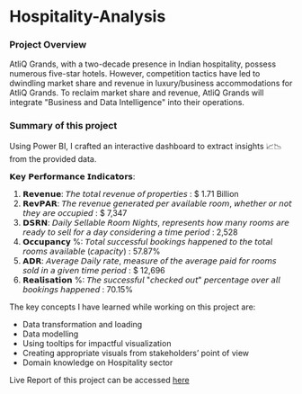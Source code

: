 # Hospitality-Analysis

### Project Overview
AtliQ Grands, with a two-decade presence in Indian hospitality, possess numerous five-star hotels. However, competition tactics have led to dwindling market share and revenue in luxury/business accommodations for AtliQ Grands. To reclaim market share and revenue, AtliQ Grands will integrate "Business and Data Intelligence" into their operations.

### Summary of this project
Using Power BI, I crafted an interactive dashboard to extract insights 📈📉 from the provided data. 

𝗞𝗲𝘆 𝗣𝗲𝗿𝗳𝗼𝗿𝗺𝗮𝗻𝗰𝗲 𝗜𝗻𝗱𝗶𝗰𝗮𝘁𝗼𝗿𝘀:
1. 𝗥𝗲𝘃𝗲𝗻𝘂𝗲: 𝘛𝘩𝘦 𝘵𝘰𝘵𝘢𝘭 𝘳𝘦𝘷𝘦𝘯𝘶𝘦 𝘰𝘧 𝘱𝘳𝘰𝘱𝘦𝘳𝘵𝘪𝘦𝘴 : $ 1.71 Billion
2. 𝗥𝗲𝘃𝗣𝗔𝗥: 𝘛𝘩𝘦 𝘳𝘦𝘷𝘦𝘯𝘶𝘦 𝘨𝘦𝘯𝘦𝘳𝘢𝘵𝘦𝘥 𝘱𝘦𝘳 𝘢𝘷𝘢𝘪𝘭𝘢𝘣𝘭𝘦 𝘳𝘰𝘰𝘮, 𝘸𝘩𝘦𝘵𝘩𝘦𝘳 𝘰𝘳 𝘯𝘰𝘵 𝘵𝘩𝘦𝘺 𝘢𝘳𝘦 𝘰𝘤𝘤𝘶𝘱𝘪𝘦𝘥 : $ 7,347
3. 𝗗𝗦𝗥𝗡: 𝘋𝘢𝘪𝘭𝘺 𝘚𝘦𝘭𝘭𝘢𝘣𝘭𝘦 𝘙𝘰𝘰𝘮 𝘕𝘪𝘨𝘩𝘵𝘴, 𝘳𝘦𝘱𝘳𝘦𝘴𝘦𝘯𝘵𝘴 𝘩𝘰𝘸 𝘮𝘢𝘯𝘺 𝘳𝘰𝘰𝘮𝘴 𝘢𝘳𝘦 𝘳𝘦𝘢𝘥𝘺 𝘵𝘰 𝘴𝘦𝘭𝘭 𝘧𝘰𝘳 𝘢 𝘥𝘢𝘺 𝘤𝘰𝘯𝘴𝘪𝘥𝘦𝘳𝘪𝘯𝘨 𝘢 𝘵𝘪𝘮𝘦 𝘱𝘦𝘳𝘪𝘰𝘥 : 2,528
4. 𝗢𝗰𝗰𝘂𝗽𝗮𝗻𝗰𝘆 %: 𝘛𝘰𝘵𝘢𝘭 𝘴𝘶𝘤𝘤𝘦𝘴𝘴𝘧𝘶𝘭 𝘣𝘰𝘰𝘬𝘪𝘯𝘨𝘴 𝘩𝘢𝘱𝘱𝘦𝘯𝘦𝘥 𝘵𝘰 𝘵𝘩𝘦 𝘵𝘰𝘵𝘢𝘭 𝘳𝘰𝘰𝘮𝘴 𝘢𝘷𝘢𝘪𝘭𝘢𝘣𝘭𝘦 (𝘤𝘢𝘱𝘢𝘤𝘪𝘵𝘺) : 57.87%
5. 𝗔𝗗𝗥: 𝘈𝘷𝘦𝘳𝘢𝘨𝘦 𝘋𝘢𝘪𝘭𝘺 𝘳𝘢𝘵𝘦, 𝘮𝘦𝘢𝘴𝘶𝘳𝘦 𝘰𝘧 𝘵𝘩𝘦 𝘢𝘷𝘦𝘳𝘢𝘨𝘦 𝘱𝘢𝘪𝘥 𝘧𝘰𝘳 𝘳𝘰𝘰𝘮𝘴 𝘴𝘰𝘭𝘥 𝘪𝘯 𝘢 𝘨𝘪𝘷𝘦𝘯 𝘵𝘪𝘮𝘦 𝘱𝘦𝘳𝘪𝘰𝘥 : $ 12,696
6. 𝗥𝗲𝗮𝗹𝗶𝘀𝗮𝘁𝗶𝗼𝗻 %: 𝘛𝘩𝘦 𝘴𝘶𝘤𝘤𝘦𝘴𝘴𝘧𝘶𝘭 "𝘤𝘩𝘦𝘤𝘬𝘦𝘥 𝘰𝘶𝘵" 𝘱𝘦𝘳𝘤𝘦𝘯𝘵𝘢𝘨𝘦 𝘰𝘷𝘦𝘳 𝘢𝘭𝘭 𝘣𝘰𝘰𝘬𝘪𝘯𝘨𝘴 𝘩𝘢𝘱𝘱𝘦𝘯𝘦𝘥 : 70.15%

The key concepts I have learned while working on this project are:
* Data transformation and loading
* Data modelling
* Using tooltips for impactful visualization
* Creating appropriate visuals from stakeholders’ point of view
* Domain knowledge on Hospitality sector

Live Report of this project can be accessed [here](https://app.powerbi.com/view?r=eyJrIjoiYTI1Y2MzYzYtYzQyYi00YTI1LTkxMTgtZTcyNTUwMjc3YTkyIiwidCI6ImM2ZTU0OWIzLTVmNDUtNDAzMi1hYWU5LWQ0MjQ0ZGM1YjJjNCJ9)
